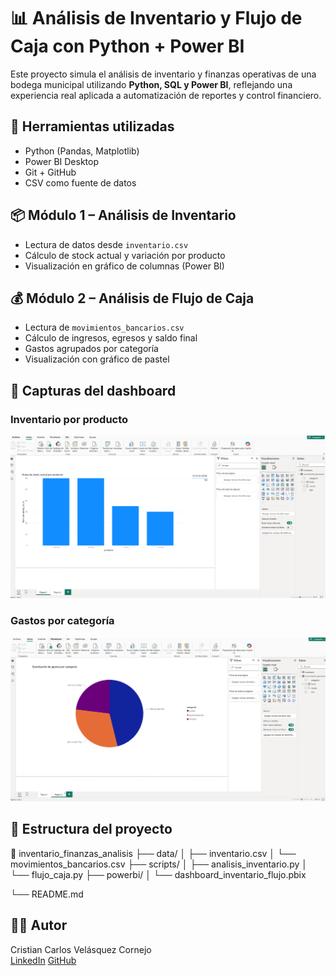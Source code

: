  # 📊 Análisis de Inventario y Flujo de Caja con Python + Power BI

Este proyecto simula el análisis de inventario y finanzas operativas de una bodega municipal utilizando **Python, SQL y Power BI**, reflejando una experiencia real aplicada a automatización de reportes y control financiero.

## 🧰 Herramientas utilizadas
- Python (Pandas, Matplotlib)
- Power BI Desktop
- Git + GitHub
- CSV como fuente de datos

## 📦 Módulo 1 – Análisis de Inventario
- Lectura de datos desde `inventario.csv`
- Cálculo de stock actual y variación por producto
- Visualización en gráfico de columnas (Power BI)

## 💰 Módulo 2 – Análisis de Flujo de Caja
- Lectura de `movimientos_bancarios.csv`
- Cálculo de ingresos, egresos y saldo final
- Gastos agrupados por categoría
- Visualización con gráfico de pastel

## 📸 Capturas del dashboard

### Inventario por producto
![Gráfico de stock](./images/stock.png)

### Gastos por categoría
![Gráfico circular](./images/gastos.png)

## 📁 Estructura del proyecto
📂 inventario_finanzas_analisis
├── data/
│ ├── inventario.csv
│ └── movimientos_bancarios.csv
├── scripts/
│ ├── analisis_inventario.py
│ └── flujo_caja.py
├── powerbi/
│ └── dashboard_inventario_flujo.pbix

└── README.md


## 👨‍💻 Autor
Cristian Carlos Velásquez Cornejo  
[LinkedIn](https://) 
[GitHub](https://github.com/cristian102711)
